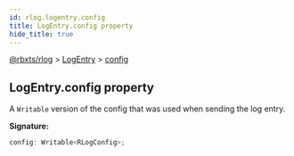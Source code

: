 ```yaml
---
id: rlog.logentry.config
title: LogEntry.config property
hide_title: true
---
```


[@rbxts/rlog](./rlog.md) &gt; [LogEntry](./rlog.logentry.md) &gt; [config](./rlog.logentry.config.md)

## LogEntry.config property

A `Writable` version of the config that was used when sending the log entry.

**Signature:**

```typescript
config: Writable<RLogConfig>;
```